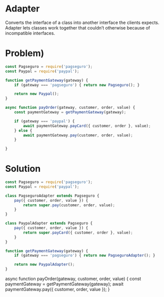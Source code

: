# Adapter
Converts the interface of a class into another interface the clients expects.
Adapter lets classes work together that couldn’t otherwise because of
incompatible interfaces.

# Problem)
```javascript
const Pagseguro = require('pagseguro');
const Paypal = require('paypal');

function getPaymentGateway(gateway) {
    if (gateway === 'pagseguro') { return new Pagseguro(); }

    return new Paypal();
}

async function payOrder(gateway, customer, order, value) {
    const paymentGateway = getPaymentGateway(gateway);

    if (gateway === 'paypal') {
        await paymentGateway.payCard({ customer, order }, value);
    } else {
        await paymentGateway.pay(customer, order, value);
    }

}
```

# Solution
```javascript
const Pagseguro = require('pagseguro');
const Paypal = require('paypal');

class PagseguroAdapter extends Pagseguro {
    pay({ customer, order, value }) {
        return super.pay(customer, order, value);
    }
}

class PaypalAdapter extends Pagseguro {
    pay({ customer, order, value }) {
        return super.payCard({ customer, order }, value);
    }
}

function getPaymentGateway(gateway) {
    if (gateway === 'pagseguro') { return new PagseguroAdapter(); }

    return new PaypalAdapter();
}
```
async function payOrder(gateway, customer, order, value) {
    const paymentGateway = getPaymentGateway(gateway);
    await paymentGateway.pay({ customer, order, value });
}
```
